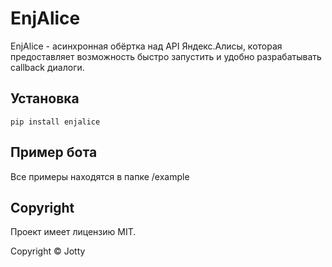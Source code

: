 # EnjAlice

EnjAlice - асинхронная обёртка над API Яндекс.Алисы, которая предоставляет возможность быстро запустить и удобно разрабатывать callback диалоги.

## Установка

```
pip install enjalice
```

## Пример бота

Все примеры находятся в папке /example
 
## Copyright
Проект имеет лицензию MIT.

Copyright © Jotty
